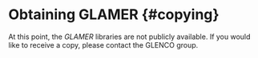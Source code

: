 Obtaining GLAMER                                                      {#copying}
================

At this point, the *GLAMER* libraries are not publicly available.
If you would like to receive a copy, please contact the GLENCO group.
